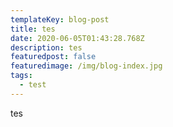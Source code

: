 ```yaml
---
templateKey: blog-post
title: tes
date: 2020-06-05T01:43:28.768Z
description: tes
featuredpost: false
featuredimage: /img/blog-index.jpg
tags:
  - test
---
```

tes